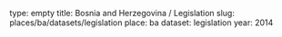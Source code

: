 type: empty
title: Bosnia and Herzegovina / Legislation
slug: places/ba/datasets/legislation
place: ba
dataset: legislation
year: 2014
